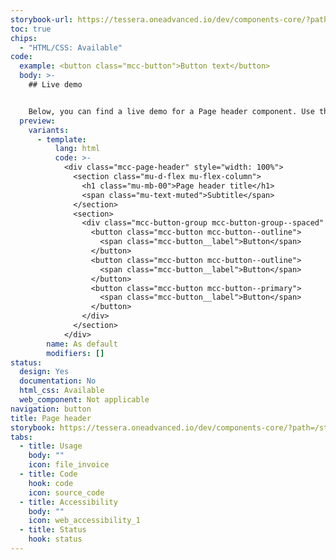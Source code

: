 ```yaml
---
storybook-url: https://tessera.oneadvanced.io/dev/components-core/?path=/docs/html-button--as-default
toc: true
chips:
  - "HTML/CSS: Available"
code:
  example: <button class="mcc-button">Button text</button>
  body: >-
    ## Live demo


    Below, you can find a live demo for a Page header component. Use the drop-down menus and radio buttons to view the different Page header Types and Variants.
  preview:
    variants:
      - template:
          lang: html
          code: >-
            <div class="mcc-page-header" style="width: 100%">
              <section class="mu-d-flex mu-flex-column">
                <h1 class="mu-mb-00">Page header title</h1>
                <span class="mu-text-muted">Subtitle</span>
              </section>
              <section>
                <div class="mcc-button-group mcc-button-group--spaced" role="group" aria-label="Page header buttons">
                  <button class="mcc-button mcc-button--outline">
                    <span class="mcc-button__label">Button</span>
                  </button>
                  <button class="mcc-button mcc-button--outline">
                    <span class="mcc-button__label">Button</span>
                  </button>
                  <button class="mcc-button mcc-button--primary">
                    <span class="mcc-button__label">Button</span>
                  </button>
                </div>
              </section>
            </div>
        name: As default
        modifiers: []
status:
  design: Yes
  documentation: No
  html_css: Available
  web_component: Not applicable
navigation: button
title: Page header
storybook: https://tessera.oneadvanced.io/dev/components-core/?path=/story/html-page-header--as-default
tabs:
  - title: Usage
    body: ""
    icon: file_invoice
  - title: Code
    hook: code
    icon: source_code
  - title: Accessibility
    body: ""
    icon: web_accessibility_1
  - title: Status
    hook: status
---
```

